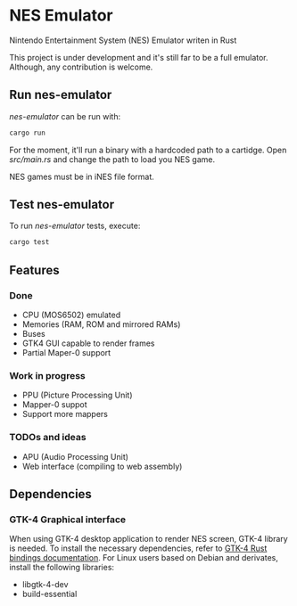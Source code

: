 # NES Emulator

Nintendo Entertainment System (NES) Emulator writen in Rust

This project is under development and it's still far to be a full emulator.
Although, any contribution is welcome.


## Run nes-emulator

*nes-emulator* can be run with:
``` bash
cargo run
```

For the moment, it'll run a binary with a hardcoded path to a cartidge. Open
*src/main.rs* and change the path to load you NES game.

NES games must be in iNES file format.


## Test nes-emulator

To run *nes-emulator* tests, execute:

``` bash
cargo test
```


## Features

### Done

- CPU (MOS6502) emulated
- Memories (RAM, ROM and mirrored RAMs)
- Buses
- GTK4 GUI capable to render frames
- Partial Maper-0 support

### Work in progress

- PPU (Picture Processing Unit)
- Mapper-0 suppot
- Support more mappers

### TODOs and ideas

- APU (Audio Processing Unit)
- Web interface (compiling to web assembly)

## Dependencies

### GTK-4 Graphical interface

When using GTK-4 desktop application to render NES screen, GTK-4 library is
needed. To install the necessary dependencies, refer to [GTK-4 Rust bindings
documentation](https://gtk-rs.org/gtk4-rs/stable/latest/book/installation.html).
For Linux users based on Debian and derivates, install the following libraries:
- libgtk-4-dev
- build-essential
